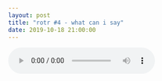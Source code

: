 ```yaml
---
layout: post
title: "rotr #4 - what can i say"
date: 2019-10-18 21:00:00
---
```


<cut/>

<audio src="eps/rotr-4.opus" controls></audio>
